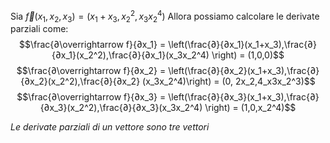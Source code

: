Sia $\overrightarrow f(x_1,x_2,x_3) = (x_1+x_3, x_2^2, x_3x_2^4)$
Allora possiamo calcolare le derivate parziali come:
$$\frac{∂\overrightarrow f}{∂x_1} = \left(\frac{∂}{∂x_1}(x_1+x_3),\frac{∂}{∂x_1}(x_2^2),\frac{∂}{∂x_1}(x_3x_2^4) \right) = (1,0,0)$$
$$\frac{∂\overrightarrow f}{∂x_2} = \left(\frac{∂}{∂x_2}(x_1+x_3),\frac{∂}{∂x_2}(x_2^2),\frac{∂}{∂x_2} (x_3x_2^4)\right) = (0, 2x_2,4_x3x_2^3)$$
$$\frac{∂\overrightarrow f}{∂x_3} = \left(\frac{∂}{∂x_3}(x_1+x_3),\frac{∂}{∂x_3}(x_2^2),\frac{∂}{∂x_3}(x_3x_2^4) \right) = (1,0,x_2^4)$$

*Le derivate parziali di un vettore sono tre vettori*